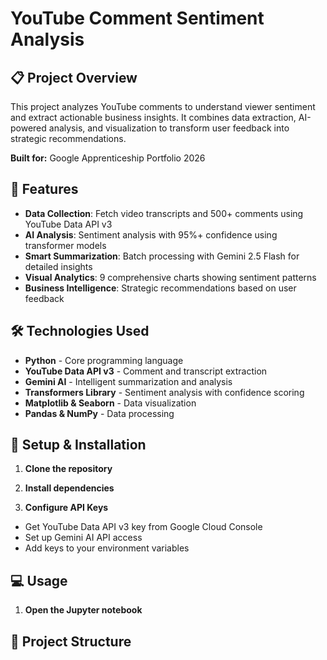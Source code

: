 # YouTube Comment Sentiment Analysis

## 📋 Project Overview

This project analyzes YouTube comments to understand viewer sentiment and extract actionable business insights. It combines data extraction, AI-powered analysis, and visualization to transform user feedback into strategic recommendations.

**Built for:** Google Apprenticeship Portfolio 2026

## 🚀 Features

- **Data Collection**: Fetch video transcripts and 500+ comments using YouTube Data API v3
- **AI Analysis**: Sentiment analysis with 95%+ confidence using transformer models
- **Smart Summarization**: Batch processing with Gemini 2.5 Flash for detailed insights
- **Visual Analytics**: 9 comprehensive charts showing sentiment patterns
- **Business Intelligence**: Strategic recommendations based on user feedback

## 🛠️ Technologies Used

- **Python** - Core programming language
- **YouTube Data API v3** - Comment and transcript extraction
- **Gemini AI** - Intelligent summarization and analysis
- **Transformers Library** - Sentiment analysis with confidence scoring
- **Matplotlib & Seaborn** - Data visualization
- **Pandas & NumPy** - Data processing


## 🔧 Setup & Installation

1. **Clone the repository**


2. **Install dependencies**

3. **Configure API Keys**
- Get YouTube Data API v3 key from Google Cloud Console
- Set up Gemini AI API access
- Add keys to your environment variables

## 💻 Usage

1. **Open the Jupyter notebook**

## 📁 Project Structure

